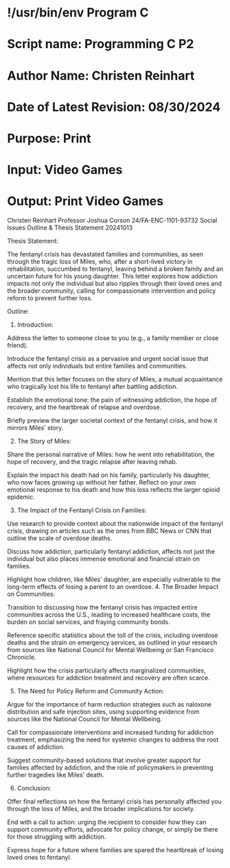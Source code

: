# !/usr/bin/env Program C
# Script name: Programming C P2
# Author Name: Christen Reinhart
# Date of Latest Revision: 08/30/2024
# Purpose: Print
# Input: Video Games
# Output: Print Video Games

Christen Reinhart
Professor Joshua Corson
24/FA-ENC-1101-93732 
Social Issues Outline & Thesis Statement
20241013

Thesis Statement:

The fentanyl crisis has devastated families and communities, as seen through the tragic loss of Miles, who, after a short-lived victory in rehabilitation, succumbed to fentanyl, leaving behind a broken family and an uncertain future for his young daughter. This letter explores how addiction impacts not only the individual but also ripples through their loved ones and the broader community, calling for compassionate intervention and policy reform to prevent further loss.

Outline:

1. Introduction:

Address the letter to someone close to you (e.g., a family member or close friend).

Introduce the fentanyl crisis as a pervasive and urgent social issue that affects not only individuals but entire families and communities.

Mention that this letter focuses on the story of Miles, a mutual acquaintance who tragically lost his life to fentanyl after battling addiction.

Establish the emotional tone: the pain of witnessing addiction, the hope of recovery, and the heartbreak of relapse and overdose.

Briefly preview the larger societal context of the fentanyl crisis, and how it mirrors Miles’ story.

2. The Story of Miles:

Share the personal narrative of Miles: how he went into rehabilitation, the hope of recovery, and the tragic relapse after leaving rehab.

Explain the impact his death had on his family, particularly his daughter, who now faces growing up without her father.
Reflect on your own emotional response to his death and how this loss reflects the larger opioid epidemic.

3. The Impact of the Fentanyl Crisis on Families:

Use research to provide context about the nationwide impact of the fentanyl crisis, drawing on articles such as the ones from BBC News or CNN that outline the scale of overdose deaths.

Discuss how addiction, particularly fentanyl addiction, affects not just the individual but also places immense emotional and financial strain on families.

Highlight how children, like Miles’ daughter, are especially vulnerable to the long-term effects of losing a parent to an overdose.
4. The Broader Impact on Communities:

Transition to discussing how the fentanyl crisis has impacted entire communities across the U.S., leading to increased healthcare costs, the burden on social services, and fraying community bonds.

Reference specific statistics about the toll of the crisis, including overdose deaths and the strain on emergency services, as outlined in your research from sources like National Council for Mental Wellbeing or San Francisco Chronicle.

Highlight how the crisis particularly affects marginalized communities, where resources for addiction treatment and recovery are often scarce.

5. The Need for Policy Reform and Community Action:

Argue for the importance of harm reduction strategies such as naloxone distribution and safe injection sites, using supporting evidence from sources like the National Council for Mental Wellbeing.

Call for compassionate interventions and increased funding for addiction treatment, emphasizing the need for systemic changes to address the root causes of addiction.

Suggest community-based solutions that involve greater support for families affected by addiction, and the role of policymakers in preventing further tragedies like Miles’ death.

6. Conclusion:

Offer final reflections on how the fentanyl crisis has personally affected you through the loss of Miles, and the broader implications for society.

End with a call to action: urging the recipient to consider how they can support community efforts, advocate for policy change, or simply be there for those struggling with addiction.

Express hope for a future where families are spared the heartbreak of losing loved ones to fentanyl.














